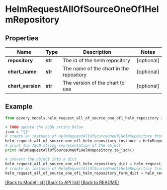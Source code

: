 # HelmRequestAllOfSourceOneOf1HelmRepository


## Properties

Name | Type | Description | Notes
------------ | ------------- | ------------- | -------------
**repository** | **str** | The id of the helm repository | [optional] 
**chart_name** | **str** | The name of the chart in the repository | [optional] 
**chart_version** | **str** | The version of the chart to use | [optional] 

## Example

```python
from qovery.models.helm_request_all_of_source_one_of1_helm_repository import HelmRequestAllOfSourceOneOf1HelmRepository

# TODO update the JSON string below
json = "{}"
# create an instance of HelmRequestAllOfSourceOneOf1HelmRepository from a JSON string
helm_request_all_of_source_one_of1_helm_repository_instance = HelmRequestAllOfSourceOneOf1HelmRepository.from_json(json)
# print the JSON string representation of the object
print HelmRequestAllOfSourceOneOf1HelmRepository.to_json()

# convert the object into a dict
helm_request_all_of_source_one_of1_helm_repository_dict = helm_request_all_of_source_one_of1_helm_repository_instance.to_dict()
# create an instance of HelmRequestAllOfSourceOneOf1HelmRepository from a dict
helm_request_all_of_source_one_of1_helm_repository_form_dict = helm_request_all_of_source_one_of1_helm_repository.from_dict(helm_request_all_of_source_one_of1_helm_repository_dict)
```
[[Back to Model list]](../README.md#documentation-for-models) [[Back to API list]](../README.md#documentation-for-api-endpoints) [[Back to README]](../README.md)


